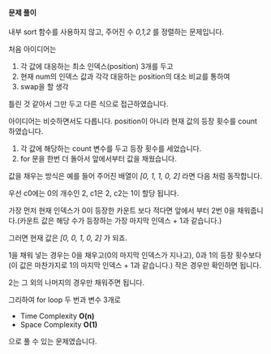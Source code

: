 #### 문제 풀이

내부 sort 함수를 사용하지 않고, 주어진 수 _0,1,2_ 를 정렬하는 문제입니다.

처음 아이디어는
1. 각 값에 대응하는 최소 인덱스(position) 3개를 두고 
2. 현재 num의 인덱스 값과 각각 대응하는 position의 대소 비교를 통하여
3. swap을 할 생각

틀린 것 같아서 그만 두고 다른 식으로 접근하였습니다.

아이디어는 비슷하면서도 다릅니다. position이 아니라 현재 값의 등장 횟수를 count 하였습니다.

1. 각 값에 해당하는 count 변수를 두고 등장 횟수를 세었습니다.
2. for 문을 한번 더 돌아서 앞에서부터 값을 채웠습니다.

값을 채우는 방식은 예를 들어 주어진 배열이 _[0, 1, 1, 0, 2]_ 라면 다음 처럼 동작합니다.

우선 c0에는 0의 개수인 2, c1은 2, c2는 1이 할당 됩니다.

가장 먼저 현재 인덱스가 0이 등장한 카운트 보다 적다면 앞에서 부터 2번 0을 채워줍니다.(카운트 값은 해당 수가 등장하는 가장 마지막 인덱스 + 1과 같습니다.)
 
그러면 현재 값은 _[0, 0, 1, 0, 2]_ 가 되죠.

1을 채워 넣는 경우는 0을 채우고(0의 마지막 인덱스가 지나고), 0과 1의 등장 횟수보다 (이 값은 마찬가지로 1의 마지막 인덱스 + 1과 같습니다.) 작은 경우만 확인하면 됩니다.

2는 그 외의 나머지의 경우만 채워주면 됩니다.


그리하여 for loop 두 번과 변수 3개로
- Time Complexity **O(n)**
- Space Complexity **O(1)** 

으로 풀 수 있는 문제였습니다.
